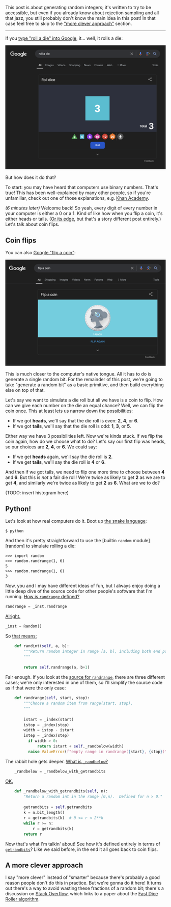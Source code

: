 This post is about generating random integers; it's written to try to be accessible, but even if you already know about rejection sampling and all that jazz, you still probably don't know the main idea in this post! In that case feel free to skip to the ["more clever approach"](#fast-dice-roller) section.

---

If you [type "roll a die" into Google][google die], it... well, it rolls a die:

![Google "roll a die"](die.png)

But how does it do that?

To start: you may have heard that computers use binary numbers. That's true! This has been well-explained by many other people, so if you're unfamiliar, check out one of those explanations, e.g. [Khan Academy][binary].

_(6 minutes later)_ Welcome back! So yeah, every digit of every number in your computer is either a 0 or a 1. Kind of like how when you flip a coin, it's either heads or tails. ([Or its edge][three-sided coin], but that's a story different post entirely.) Let's talk about coin flips.

## Coin flips

You can also [Google "flip a coin"][google coin]:

![Google "flip a coin"](coin.png)

This is much closer to the computer's native tongue. All it has to do is generate a single random bit. For the remainder of this post, we're going to take "generate a random bit" as a basic primitive, and then build everything else on top of that.

Let's say we want to simulate a die roll but all we have is a coin to flip. How can we give each number on the die an equal chance? Well, we can flip the coin once. This at least lets us narrow down the possibilities:

- If we got **heads**, we'll say that the die roll is even: **2**, **4**, or **6**.
- If we got **tails**, we'll say that the die roll is odd: **1**, **3**, or **5**.

Either way we have 3 possibilities left. Now we're kinda stuck. If we flip the coin again, how do we choose what to do? Let's say our first flip was heads, so our choices are **2**, **4**, or **6**. We could say:

- If we get **heads** again, we'll say the die roll is **2**.
- If we get **tails**, we'll say the die roll is **4** or **6**.

And then if we got tails, we need to flip one more time to choose between **4** and **6**. But this is _not_ a fair die roll! We're twice as likely to get **2** as we are to get **4**, and similarly we're twice as likely to get **2** as **6**. What are we to do?

(TODO: insert histogram here)

## Python!

Let's look at how real computers do it. Boot up [the snake language][python]:

```
$ python
```

And then it's pretty straightforward to use the [builtin `random` module][random] to simulate rolling a die:

```
>>> import random
>>> random.randrange(1, 6)
5
>>> random.randrange(1, 6)
3
```

Now, you and I may have different ideas of fun, but I always enjoy doing a little deep dive of the source code for other people's software that I'm running. [How is `randrange` defined?][python randint toplevel]

```python
randrange = _inst.randrange
```

[Alright.][python inst]

```python
_inst = Random()
```

So [that means:][python randint]

```python
    def randint(self, a, b):
        """Return random integer in range [a, b], including both end points.
        """

        return self.randrange(a, b+1)
```

Fair enough. If you look at the [source for `randrange`][python randrange], there are three different cases; we're only interested in one of them, so I'll simplify the source code as if that were the only case:

```python
    def randrange(self, start, stop):
        """Choose a random item from range(start, stop).
        """

        istart = _index(start)
        istop = _index(stop)
        width = istop - istart
        istep = _index(step)
          if width > 0:
              return istart + self._randbelow(width)
          raise ValueError(f"empty range in randrange({start}, {stop})")
```

The rabbit hole gets deeper. [What is `_randbelow`?][python randbelow toplevel]

```python
    _randbelow = _randbelow_with_getrandbits
```

[OK.][python randbelow]

```python
    def _randbelow_with_getrandbits(self, n):
        "Return a random int in the range [0,n).  Defined for n > 0."

        getrandbits = self.getrandbits
        k = n.bit_length()
        r = getrandbits(k)  # 0 <= r < 2**k
        while r >= n:
            r = getrandbits(k)
        return r
```

Now that's what I'm talkin' about! See how it's defined entirely in terms of [`getrandbits`][python getrandbits]? Like we said before, in the end it all goes back to coin flips.

<h2 id="fast-dice-roller">A more clever approach</h2>

I say "more clever" instead of "smarter" because there's probably a good reason people don't do this in practice. But we're gonna do it here! It turns out there's a way to avoid wasting these fractions of a random bit; there's a discussion on [Stack Overflow][], which links to a paper about the [Fast Dice Roller algorithm][fdr].

[binary]: https://youtu.be/sXxwr66Y79Y
[fdr]: https://arxiv.org/abs/1304.1916
[google die]: https://www.google.com/search?q=roll+a+die
[google coin]: https://www.google.com/search?q=flip+a+coin
[python]: https://www.python.org/
[python getrandbits]: https://github.com/python/cpython/blob/v3.12.7/Lib/random.py#L889-L895
[python inst]: https://github.com/python/cpython/blob/v3.12.7/Lib/random.py#L920
[python randbelow]: https://github.com/python/cpython/blob/v3.12.7/Lib/random.py#L242-L250
[python randbelow toplevel]: https://github.com/python/cpython/blob/v3.12.7/Lib/random.py#L271
[python randint]: https://github.com/python/cpython/blob/v3.12.7/Lib/random.py#L332-L336
[python randint toplevel]: https://github.com/python/cpython/blob/v3.12.7/Lib/random.py#L925
[python randrange]: https://github.com/python/cpython/blob/v3.12.7/Lib/random.py#L291-L330
[stack overflow]: https://stackoverflow.com/a/62920514/5044950
[three-sided coin]: https://imois.in/posts/3-sided-coin/
